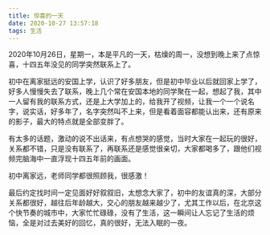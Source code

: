 ```yaml
---
title: 惊喜的一天
date: 2020-10-27 13:57:18
tags: 生活
---
```


2020年10月26日，星期一，本是平凡的一天，枯燥的周一，没想到晚上来了点惊喜，十四五年没见的同学突然联系上了。

初中在离家挺远的安国上学，认识了好多朋友，但是初中毕业以后就回家上学了，好多人慢慢失去了联系，晚上几个常在安国本地的同学聚在一起，想起了我，其中一人留有我的联系方式，还是上大学加上的，给我开了视频，让我一个一个说名字，说实话，好多年了，名字突然叫不上来，但是看着面容都能认出来，还有原来的影子，最大的特点就是全部变胖了。

有太多的话题，激动的说不出话来，有点想哭的感觉，当时大家在一起玩的很好，关系都不错，只是没有联系了，再联系还是感觉很亲切，大家都喝多了，跟他们视频完脑海中一直浮现十四五年前的画面。

初中离家远，老师同学都很照顾我，很感激！

最后约定找时间一定见面好好叙叙旧，太想念大家了，初中的友谊真的深，大部分关系都很好，越往后年龄越大，交心的朋友越来越少了，尤其工作以后，在北京这个快节奏的城市中，大家忙忙碌碌，没有了生活，这一瞬间让人忘记了生活的烦恼，全是对过去美好的回忆，真的很好，无法入眠的一夜。
